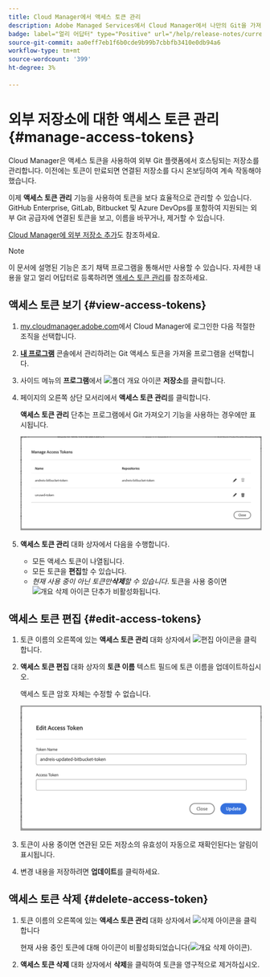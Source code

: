 ```yaml
---
title: Cloud Manager에서 액세스 토큰 관리
description: Adobe Managed Services에서 Cloud Manager에서 나만의 Git을 가져오기에 사용되는 액세스 토큰을 보고, 편집하고, 삭제하는 방법에 대해 알아봅니다.
badge: label="얼리 어답터" type="Positive" url="/help/release-notes/current.md#access-tokens"
source-git-commit: aa0eff7eb1f6b0cde9b99b7cbbfb3410e0db94a6
workflow-type: tm+mt
source-wordcount: '399'
ht-degree: 3%

---
```



# 외부 저장소에 대한 액세스 토큰 관리 {#manage-access-tokens}

Cloud Manager은 액세스 토큰을 사용하여 외부 Git 플랫폼에서 호스팅되는 저장소를 관리합니다. 이전에는 토큰이 만료되면 연결된 저장소를 다시 온보딩하여 계속 작동해야 했습니다.

이제 **액세스 토큰 관리** 기능을 사용하여 토큰을 보다 효율적으로 관리할 수 있습니다. GitHub Enterprise, GitLab, Bitbucket 및 Azure DevOps를 포함하여 지원되는 외부 Git 공급자에 연결된 토큰을 보고, 이름을 바꾸거나, 제거할 수 있습니다.

[Cloud Manager에 외부 저장소 추가](/help/managing-code/external-repositories.md)도 참조하세요.

>[!NOTE]
>
>이 문서에 설명된 기능은 조기 채택 프로그램을 통해서만 사용할 수 있습니다. 자세한 내용을 알고 얼리 어답터로 등록하려면 [액세스 토큰 관리](/help/release-notes/current.md#access-tokens)를 참조하세요.

## 액세스 토큰 보기 {#view-access-tokens}

1. [my.cloudmanager.adobe.com](https://my.cloudmanager.adobe.com/)에서 Cloud Manager에 로그인한 다음 적절한 조직을 선택합니다.
1. **[내 프로그램](/help/getting-started/navigation.md#my-programs-console)** 콘솔에서 관리하려는 Git 액세스 토큰을 가져올 프로그램을 선택합니다.
1. 사이드 메뉴의 **프로그램**&#x200B;에서 ![폴더 개요 아이콘](https://spectrum.adobe.com/static/icons/workflow_18/Smock_FolderOutline_18_N.svg) **저장소**&#x200B;를 클릭합니다.
1. 페이지의 오른쪽 상단 모서리에서 **액세스 토큰 관리**&#x200B;를 클릭합니다.

   **액세스 토큰 관리** 단추는 프로그램에서 Git 가져오기 기능을 사용하는 경우에만 표시됩니다.

   ![활성 토큰 하나와 비활성 토큰 하나를 나열하는 액세스 토큰 관리 대화 상자](/help/managing-code/assets/access-tokens-manage.png)

1. **액세스 토큰 관리** 대화 상자에서 다음을 수행합니다.
   * 모든 액세스 토큰이 나열됩니다.
   * 모든 토큰을 **편집**&#x200B;할 수 있습니다.
   * *현재 사용 중이 아닌 토큰만&#x200B;**삭제**할 수 있습니다*. 토큰을 사용 중이면 ![개요 삭제 아이콘](https://spectrum.adobe.com/static/icons/workflow_18/Smock_DeleteOutline_18_N.svg) 단추가 비활성화됩니다.

## 액세스 토큰 편집 {#edit-access-tokens}

1. 토큰 이름의 오른쪽에 있는 **액세스 토큰 관리** 대화 상자에서 ![편집 아이콘](https://spectrum.adobe.com/static/icons/workflow_18/Smock_Edit_18_N.svg)을 클릭합니다.
1. **액세스 토큰 편집** 대화 상자의 **토큰 이름** 텍스트 필드에 토큰 이름을 업데이트하십시오.

   액세스 토큰 암호 자체는 수정할 수 없습니다.

   ![액세스 토큰 편집 대화 상자](/help/managing-code/assets/access-tokens-edit.png)

1. 토큰이 사용 중이면 연관된 모든 저장소의 유효성이 자동으로 재확인된다는 알림이 표시됩니다.

1. 변경 내용을 저장하려면 **업데이트**&#x200B;를 클릭하세요.

## 액세스 토큰 삭제 {#delete-access-token}

1. 토큰 이름의 오른쪽에 있는 **액세스 토큰 관리** 대화 상자에서 ![삭제 아이콘](https://spectrum.adobe.com/static/icons/workflow_18/Smock_Delete_18_N.svg)을 클릭합니다

   현재 사용 중인 토큰에 대해 아이콘이 비활성화되었습니다(![개요 삭제 아이콘](https://spectrum.adobe.com/static/icons/workflow_18/Smock_DeleteOutline_18_N.svg)).

1. **액세스 토큰 삭제** 대화 상자에서 **삭제**&#x200B;을 클릭하여 토큰을 영구적으로 제거하십시오.